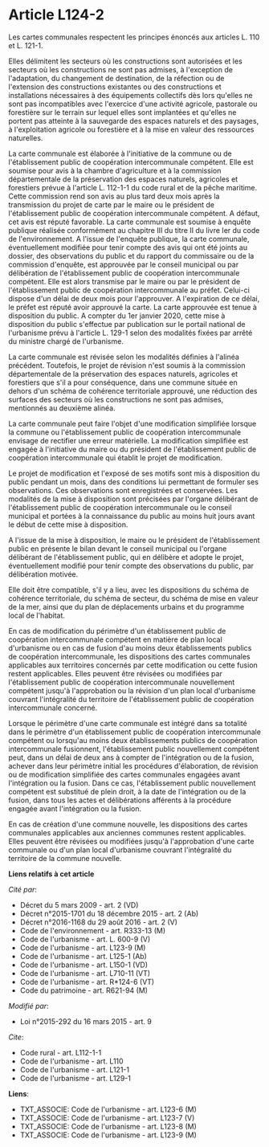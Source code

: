 # Article L124-2

Les cartes communales respectent les principes énoncés aux articles L. 110 et L. 121-1. 

Elles délimitent les secteurs où les constructions sont autorisées et les secteurs où les constructions ne sont pas admises,
à l'exception de l'adaptation, du changement de destination, de la réfection ou de l'extension des constructions existantes
ou des constructions et installations nécessaires à des équipements collectifs dès lors qu'elles ne sont pas incompatibles
avec l'exercice d'une activité agricole, pastorale ou forestière sur le terrain sur lequel elles sont implantées et qu'elles
ne portent pas atteinte à la sauvegarde des espaces naturels et des paysages, à l'exploitation agricole ou forestière et à la
mise en valeur des ressources naturelles. 

La carte communale est élaborée à l'initiative de la commune ou de l'établissement public de coopération intercommunale
compétent. Elle est soumise pour avis à la chambre d'agriculture et à la commission départementale de la préservation des
espaces naturels, agricoles et forestiers prévue à l'article L. 112-1-1 du code rural et de la pêche maritime. Cette
commission rend son avis au plus tard deux mois après la transmission du projet de carte par le maire ou le président de
l'établissement public de coopération intercommunale compétent. A défaut, cet avis est réputé favorable. La carte communale
est soumise à enquête publique réalisée conformément au chapitre III du titre II du livre Ier du code de l'environnement. A
l'issue de l'enquête publique, la carte communale, éventuellement modifiée pour tenir compte des avis qui ont été joints au
dossier, des observations du public et du rapport du commissaire ou de la commission d'enquête, est approuvée par le conseil
municipal ou par délibération de l'établissement public de coopération intercommunale compétent. Elle est alors transmise par
le maire ou par le président de l'établissement public de coopération intercommunale au préfet. Celui-ci dispose d'un délai
de deux mois pour l'approuver. A l'expiration de ce délai, le préfet est réputé avoir approuvé la carte. La carte approuvée
est tenue à disposition du public. A compter du 1er janvier 2020, cette mise à disposition du public s'effectue par
publication sur le portail national de l'urbanisme prévu à l'article L. 129-1 selon des modalités fixées par arrêté du
ministre chargé de l'urbanisme. 

La carte communale est révisée selon les modalités définies à l'alinéa précédent. Toutefois, le projet de révision n'est
soumis à la commission départementale de la préservation des espaces naturels, agricoles et forestiers que s'il a pour
conséquence, dans une commune située en dehors d'un schéma de cohérence territoriale approuvé, une réduction des surfaces des
secteurs où les constructions ne sont pas admises, mentionnés au deuxième alinéa. 

La carte communale peut faire l'objet d'une modification simplifiée lorsque la commune ou l'établissement public de
coopération intercommunale envisage de rectifier une erreur matérielle. La modification simplifiée est engagée à l'initiative
du maire ou du président de l'établissement public de coopération intercommunale qui établit le projet de modification. 

Le projet de modification et l'exposé de ses motifs sont mis à disposition du public pendant un mois, dans des conditions lui
permettant de formuler ses observations. Ces observations sont enregistrées et conservées. Les modalités de la mise à
disposition sont précisées par l'organe délibérant de l'établissement public de coopération intercommunale ou le conseil
municipal et portées à la connaissance du public au moins huit jours avant le début de cette mise à disposition. 

A l'issue de la mise à disposition, le maire ou le président de l'établissement public en présente le bilan devant le conseil
municipal ou l'organe délibérant de l'établissement public, qui en délibère et adopte le projet, éventuellement modifié pour
tenir compte des observations du public, par délibération motivée. 

Elle doit être compatible, s'il y a lieu, avec les dispositions du schéma de cohérence territoriale, du schéma de secteur, du
schéma de mise en valeur de la mer, ainsi que du plan de déplacements urbains et du programme local de l'habitat. 

En cas de modification du périmètre d'un établissement public de coopération intercommunale compétent en matière de plan
local d'urbanisme ou en cas de fusion d'au moins deux établissements publics de coopération intercommunale, les dispositions
des cartes communales applicables aux territoires concernés par cette modification ou cette fusion restent applicables. Elles
peuvent être révisées ou modifiées par l'établissement public de coopération intercommunale nouvellement compétent jusqu'à
l'approbation ou la révision d'un plan local d'urbanisme couvrant l'intégralité du territoire de l'établissement public de
coopération intercommunale concerné. 

Lorsque le périmètre d'une carte communale est intégré dans sa totalité dans le périmètre d'un établissement public de
coopération intercommunale compétent ou lorsqu'au moins deux établissements publics de coopération intercommunale fusionnent,
l'établissement public nouvellement compétent peut, dans un délai de deux ans à compter de l'intégration ou de la fusion,
achever dans leur périmètre initial les procédures d'élaboration, de révision ou de modification simplifiée des cartes
communales engagées avant l'intégration ou la fusion. Dans ce cas, l'établissement public nouvellement compétent est
substitué de plein droit, à la date de l'intégration ou de la fusion, dans tous les actes et délibérations afférents à la
procédure engagée avant l'intégration ou la fusion.

En cas de création d'une commune nouvelle, les dispositions des cartes communales applicables aux anciennes communes restent
applicables. Elles peuvent être révisées ou modifiées jusqu'à l'approbation d'une carte communale ou d'un plan local
d'urbanisme couvrant l'intégralité du territoire de la commune nouvelle.

**Liens relatifs à cet article**

_Cité par_:

  - Décret du 5 mars 2009 - art. 2 (VD)
  - Décret n°2015-1701 du 18 décembre 2015 - art. 2 (Ab)
  - Décret n°2016-1168 du 29 août 2016 - art. 2 (V)
  - Code de l'environnement - art. R333-13 (M)
  - Code de l'urbanisme - art. L. 600-9 (V)
  - Code de l'urbanisme - art. L123-9 (M)
  - Code de l'urbanisme - art. L125-1 (Ab)
  - Code de l'urbanisme - art. L150-1 (VD)
  - Code de l'urbanisme - art. L710-11 (VT)
  - Code de l'urbanisme - art. R*124-6 (VT)
  - Code du patrimoine - art. R621-94 (M)

_Modifié par_:

  - Loi n°2015-292 du 16 mars 2015 - art. 9

_Cite_:

  - Code rural - art. L112-1-1
  - Code de l'urbanisme - art. L110
  - Code de l'urbanisme - art. L121-1
  - Code de l'urbanisme - art. L129-1

**Liens**:

  - TXT_ASSOCIE: Code de l'urbanisme - art. L123-6 (M)
  - TXT_ASSOCIE: Code de l'urbanisme - art. L123-7 (V)
  - TXT_ASSOCIE: Code de l'urbanisme - art. L123-8 (M)
  - TXT_ASSOCIE: Code de l'urbanisme - art. L123-9 (M)
